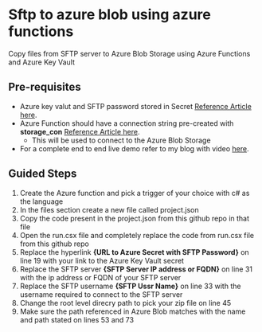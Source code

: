 # Sftp to azure blob using azure functions
Copy files from SFTP server to Azure Blob Storage using Azure Functions and Azure Key Vault

## Pre-requisites
- Azure key valut and SFTP password stored in Secret [Reference Article here](https://blogs.msdn.microsoft.com/benjaminperkins/2018/06/13/create-an-azure-key-vault-and-secret/).
- Azure Function should have a connection string pre-created with **storage_con** [Reference Article here](https://docs.microsoft.com/en-us/azure/azure-functions/functions-scenario-database-table-cleanup).
  - This will be used to connect to the Azure Blob Storage
- For a complete end to end live demo refer to my blog with video [here](https://www.jasjitchopra.com/url).
## Guided Steps
1. Create the Azure function and pick a trigger of your choice with c# as the language
2. In the files section create a new file called project.json
3. Copy the code present in the project.json from this github repo in that file
4. Open the run.csx file and completely replace the code from run.csx file from this github repo
5. Replace the hyperlink **{URL to Azure Secret with SFTP Password}** on line 19 with your link to the Azure Key Vault secret
6. Replace the SFTP server **{SFTP Server IP address or FQDN}** on line 31 with the ip address or FQDN of your SFTP server
7. Replace the SFTP username **{SFTP Ussr Name}** on line 33 with the username required to connect to the SFTP server
8. Change the root level direcry path to pick your zip file on line 45
9. Make sure the path referenced in Azure Blob matches with the name and path stated on lines 53 and 73
